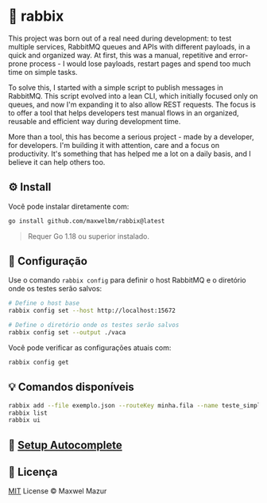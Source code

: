 # 🐇 rabbix

This project was born out of a real need during development: to test multiple services, RabbitMQ queues and APIs with different payloads, in a quick and organized way. At first, this was a manual, repetitive and error-prone process - I would lose payloads, restart pages and spend too much time on simple tasks.

To solve this, I started with a simple script to publish messages in RabbitMQ. This script evolved into a lean CLI, which initially focused only on queues, and now I'm expanding it to also allow REST requests. The focus is to offer a tool that helps developers test manual flows in an organized, reusable and efficient way during development time.

More than a tool, this has become a serious project - made by a developer, for developers. I'm building it with attention, care and a focus on productivity. It's something that has helped me a lot on a daily basis, and I believe it can help others too.

## ⚙️ Install

Você pode instalar diretamente com:

```bash
go install github.com/maxwelbm/rabbix@latest
```

> Requer Go 1.18 ou superior instalado.

## 📁 Configuração

Use o comando `rabbix config` para definir o host RabbitMQ e o diretório onde os testes serão salvos:

```bash
# Define o host base
rabbix config set --host http://localhost:15672

# Define o diretório onde os testes serão salvos
rabbix config set --output ./vaca
```

Você pode verificar as configurações atuais com:

```bash
rabbix config get
```

## 💡 Comandos disponíveis

```bash
rabbix add --file exemplo.json --routeKey minha.fila --name teste_simples
rabbix list
rabbix ui
```

## 🔄 [Setup Autocomplete](README_AUTOCOMPLETE.md)

## 🪪 Licença

[MIT](LICENSE) License © Maxwel Mazur
